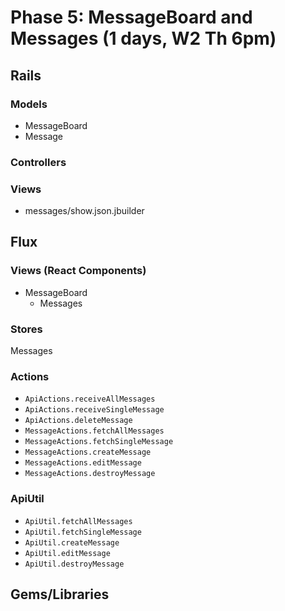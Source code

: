 # Phase 5: MessageBoard and Messages (1 days, W2 Th 6pm)

## Rails

### Models
* MessageBoard
* Message

### Controllers

### Views
* messages/show.json.jbuilder


## Flux
### Views (React Components)
* MessageBoard
  * Messages

### Stores
Messages

### Actions
* `ApiActions.receiveAllMessages`
* `ApiActions.receiveSingleMessage`
* `ApiActions.deleteMessage`
* `MessageActions.fetchAllMessages`
* `MessageActions.fetchSingleMessage`
* `MessageActions.createMessage`
* `MessageActions.editMessage`
* `MessageActions.destroyMessage`

### ApiUtil
* `ApiUtil.fetchAllMessages`
* `ApiUtil.fetchSingleMessage`
* `ApiUtil.createMessage`
* `ApiUtil.editMessage`
* `ApiUtil.destroyMessage`

## Gems/Libraries
